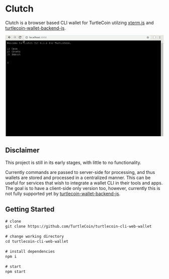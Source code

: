 # Clutch

Clutch is a browser based CLI wallet for TurtleCoin utilzing [xterm.js](https://github.com/xtermjs/xterm.js) and [turtlecoin-wallet-backend-js](https://github.com/turtlecoin/turtlecoin-wallet-backend-js).

![Create new Wallet](examples/assets/create_wallet.gif)

## Disclaimer

This project is still in its early stages, with little to no functionality.

Currently commands are passed to server-side for processing, and thus wallets are stored and processed in a centralized manner. This can be useful for services that wish to integrate a wallet CLI in their tools and apps. The goal is to have a client-side only version too, however, currently this is not fully supported yet by [turtlecoin-wallet-backend-js](https://github.com/turtlecoin/turtlecoin-wallet-backend-js).

## Getting Started

```
# clone
git clone https://github.com/TurtleCoin/turtlecoin-cli-web-wallet

# change working directory
cd turtlecoin-cli-web-wallet

# install dependencies
npm i

# start
npm start


```
